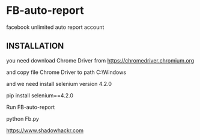 # FB-auto-report
facebook unlimited auto report account

## INSTALLATION

you need download Chrome Driver from https://chromedriver.chromium.org

and copy file Chrome Driver to path C:\Windows

and we need install selenium version 4.2.0

pip install selenium==4.2.0

Run FB-auto-report

python Fb.py

https://www.shadowhackr.com
